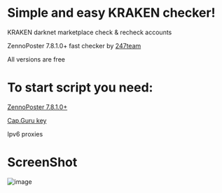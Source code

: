 # Simple and easy KRAKEN checker!

KRAKEN darknet marketplace check &amp; recheck accounts

ZennoPoster 7.8.1.0+ fast checker by [247team](https://t.me/team_247)

All versions are free

# To start script you need:

[ZennoPoster 7.8.1.0+](https://zennolab.com/en/products/zennoposter/)

[Cap.Guru key](https://cap.guru/)

Ipv6 proxies 

# ScreenShot
![image](https://github.com/user-attachments/assets/3dcd9b59-8805-471b-a112-90bb6f6c77ff)
